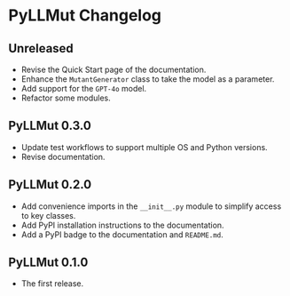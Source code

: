 # PyLLMut Changelog

## Unreleased

- Revise the Quick Start page of the documentation.
- Enhance the `MutantGenerator` class to take the model as a parameter.
- Add support for the `GPT-4o` model.
- Refactor some modules.

## PyLLMut 0.3.0

- Update test workflows to support multiple OS and Python versions.
- Revise documentation.

## PyLLMut 0.2.0

- Add convenience imports in the `__init__.py` module to simplify access to key classes.
- Add PyPI installation instructions to the documentation.
- Add a PyPI badge to the documentation and `README.md`.

## PyLLMut 0.1.0

- The first release.
